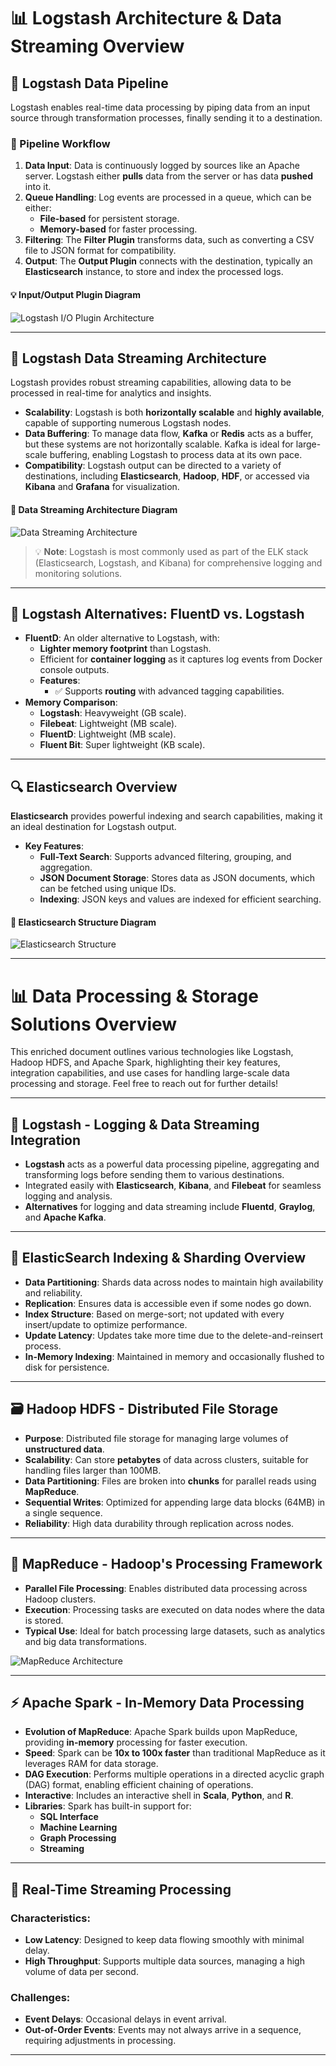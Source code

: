 
# 📊 Logstash Architecture & Data Streaming Overview

## 🚀 Logstash Data Pipeline

Logstash enables real-time data processing by piping data from an input source through transformation processes, finally sending it to a destination. 

### 🔄 Pipeline Workflow
1. **Data Input**: Data is continuously logged by sources like an Apache server. Logstash either **pulls** data from the server or has data **pushed** into it.
2. **Queue Handling**: Log events are processed in a queue, which can be either:
   - **File-based** for persistent storage.
   - **Memory-based** for faster processing.
3. **Filtering**: The **Filter Plugin** transforms data, such as converting a CSV file to JSON format for compatibility.
4. **Output**: The **Output Plugin** connects with the destination, typically an **Elasticsearch** instance, to store and index the processed logs.

#### 💡 Input/Output Plugin Diagram
![Logstash I/O Plugin Architecture](https://github.com/user-attachments/assets/4f3a3b0d-b822-4368-bb8e-b2b2b3eb0f1f)

---

## 🔄 Logstash Data Streaming Architecture 

Logstash provides robust streaming capabilities, allowing data to be processed in real-time for analytics and insights.

- **Scalability**: Logstash is both **horizontally scalable** and **highly available**, capable of supporting numerous Logstash nodes.
- **Data Buffering**: To manage data flow, **Kafka** or **Redis** acts as a buffer, but these systems are not horizontally scalable. Kafka is ideal for large-scale buffering, enabling Logstash to process data at its own pace.
- **Compatibility**: Logstash output can be directed to a variety of destinations, including **Elasticsearch**, **Hadoop**, **HDF**, or accessed via **Kibana** and **Grafana** for visualization.

#### 🔹 Data Streaming Architecture Diagram
![Data Streaming Architecture](https://github.com/user-attachments/assets/79b36fbc-49ff-4c83-a61b-3df8efe34453)

> 💡 **Note**: Logstash is most commonly used as part of the ELK stack (Elasticsearch, Logstash, and Kibana) for comprehensive logging and monitoring solutions.

---

## 🔄 Logstash Alternatives: FluentD vs. Logstash

- **FluentD**: An older alternative to Logstash, with:
  - **Lighter memory footprint** than Logstash.
  - Efficient for **container logging** as it captures log events from Docker console outputs.
  - **Features**:
    - ✅ Supports **routing** with advanced tagging capabilities.
- **Memory Comparison**:
  - **Logstash**: Heavyweight (GB scale).
  - **Filebeat**: Lightweight (MB scale).
  - **FluentD**: Lightweight (MB scale).
  - **Fluent Bit**: Super lightweight (KB scale).

---

## 🔍 Elasticsearch Overview

**Elasticsearch** provides powerful indexing and search capabilities, making it an ideal destination for Logstash output.

- **Key Features**:
  - **Full-Text Search**: Supports advanced filtering, grouping, and aggregation.
  - **JSON Document Storage**: Stores data as JSON documents, which can be fetched using unique IDs.
  - **Indexing**: JSON keys and values are indexed for efficient searching.

#### 🔹 Elasticsearch Structure Diagram
![Elasticsearch Structure](https://github.com/user-attachments/assets/bd7cbcb9-ddc2-4b3b-a331-c887bef0433c)

---

# 📊 Data Processing & Storage Solutions Overview

This enriched document outlines various technologies like Logstash, Hadoop HDFS, and Apache Spark, highlighting their key features, integration capabilities, and use cases for handling large-scale data processing and storage. Feel free to reach out for further details!

---

## 📝 Logstash - Logging & Data Streaming Integration

- **Logstash** acts as a powerful data processing pipeline, aggregating and transforming logs before sending them to various destinations.
- Integrated easily with **Elasticsearch**, **Kibana**, and **Filebeat** for seamless logging and analysis.
- **Alternatives** for logging and data streaming include **Fluentd**, **Graylog**, and **Apache Kafka**.

---

## 🧱 ElasticSearch Indexing & Sharding Overview

- **Data Partitioning**: Shards data across nodes to maintain high availability and reliability.
- **Replication**: Ensures data is accessible even if some nodes go down.
- **Index Structure**: Based on merge-sort; not updated with every insert/update to optimize performance.
- **Update Latency**: Updates take more time due to the delete-and-reinsert process.
- **In-Memory Indexing**: Maintained in memory and occasionally flushed to disk for persistence.

---

## 🗃️ Hadoop HDFS - Distributed File Storage

- **Purpose**: Distributed file storage for managing large volumes of **unstructured data**.
- **Scalability**: Can store **petabytes** of data across clusters, suitable for handling files larger than 100MB.
- **Data Partitioning**: Files are broken into **chunks** for parallel reads using **MapReduce**.
- **Sequential Writes**: Optimized for appending large data blocks (64MB) in a single sequence.
- **Reliability**: High data durability through replication across nodes.

---

## 🧩 MapReduce - Hadoop's Processing Framework

- **Parallel File Processing**: Enables distributed data processing across Hadoop clusters.
- **Execution**: Processing tasks are executed on data nodes where the data is stored.
- **Typical Use**: Ideal for batch processing large datasets, such as analytics and big data transformations.

![MapReduce Architecture](https://github.com/user-attachments/assets/9499d30f-5c4f-468c-b59d-e12c444bba37)

---

## ⚡ Apache Spark - In-Memory Data Processing

- **Evolution of MapReduce**: Apache Spark builds upon MapReduce, providing **in-memory** processing for faster execution.
- **Speed**: Spark can be **10x to 100x faster** than traditional MapReduce as it leverages RAM for data storage.
- **DAG Execution**: Performs multiple operations in a directed acyclic graph (DAG) format, enabling efficient chaining of operations.
- **Interactive**: Includes an interactive shell in **Scala**, **Python**, and **R**.
- **Libraries**: Spark has built-in support for:
  - **SQL Interface**
  - **Machine Learning**
  - **Graph Processing**
  - **Streaming**

---

## 📡 Real-Time Streaming Processing

### Characteristics:
- **Low Latency**: Designed to keep data flowing smoothly with minimal delay.
- **High Throughput**: Supports multiple data sources, managing a high volume of data per second.

### Challenges:
- **Event Delays**: Occasional delays in event arrival.
- **Out-of-Order Events**: Events may not always arrive in a sequence, requiring adjustments in processing.

---

 
